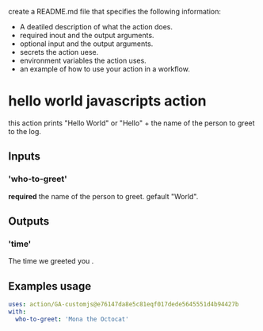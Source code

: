 create a README.md file that specifies the following information:
- A deatiled description of what the action does.
- required inout and the output arguments.
- optional input and the output arguments.
- secrets the action uese.
- environment variables the action uses.
- an example of how to use your action in a workflow.

# hello world javascripts action 
this action prints "Hello World" or "Hello" + the name of the person to greet to the log.
## Inputs

### 'who-to-greet'

**required** the name of the person to greet. gefault "World".

## Outputs

### 'time'
The time we greeted you .
## Examples usage

```yaml
uses: action/GA-customjs@e76147da8e5c81eqf017dede5645551d4b94427b
with:
  who-to-greet: 'Mona the Octocat'
```
